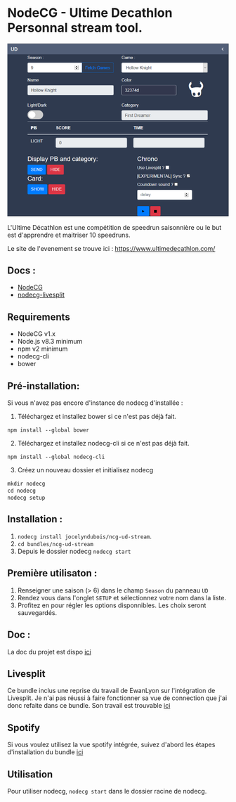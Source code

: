 # NodeCG - Ultime Decathlon Personnal stream tool.

<p align="center">
  <img src="https://github.com/jocelyndubois/ncg-ud-stream/blob/main/media/UD_Tool_screen.png?raw=true">
</p>

L'Ultime Décathlon est une compétition de speedrun saisonnière ou le but est d'apprendre et maitriser 10 speedruns.

Le site de l'evenement se trouve ici : https://www.ultimedecathlon.com/

## Docs :
- [NodeCG](https://nodecg.dev/)
- [nodecg-livesplit](https://github.com/EwanLyon/nodecg-livesplit)

## Requirements
- NodeCG v1.x
- Node.js v8.3 minimum
- npm v2 minimum
- nodecg-cli
- bower

## Pré-installation:
Si vous n'avez pas encore d'instance de nodecg d'installée :

1. Téléchargez et installez bower si ce n'est pas déjà fait.
```shell
npm install --global bower
```
2. Téléchargez et installez nodecg-cli si ce n'est pas déjà fait.
```shell
npm install --global nodecg-cli
```
3. Créez un nouveau dossier et initialisez nodecg
```shell
mkdir nodecg
cd nodecg
nodecg setup
```

## Installation :
1. `nodecg install jocelyndubois/ncg-ud-stream`. 
2. `cd bundles/ncg-ud-stream`
3. Depuis le dossier nodecg `nodecg start`

## Première utilisaton :
1. Renseigner une saison (> 6) dans le champ `Season` du panneau `UD`
2. Rendez vous dans l'onglet `SETUP` et sélectionnez votre nom dans la liste.
3. Profitez en pour régler les options disponnibles. Les choix seront sauvegardés.

## Doc :
La doc du projet est dispo [ici](https://github.com/jocelyndubois/ncg-ud-stream/wiki)

## Livesplit
Ce bundle inclus une reprise du travail de EwanLyon sur l'intégration de Livesplit.
Je n'ai pas réussi à faire fonctionner sa vue de connection que j'ai donc refaite dans ce bundle.
Son travail est trouvable [ici](https://github.com/EwanLyon/nodecg-livesplit)

## Spotify
Si vous voulez utilisez la vue spotify intégrée, suivez d'abord les étapes d'installation du bundle [ici](https://github.com/EwanLyon/ncg-spotify)

## Utilisation
Pour utiliser nodecg, `nodecg start` dans le dossier racine de nodecg.
